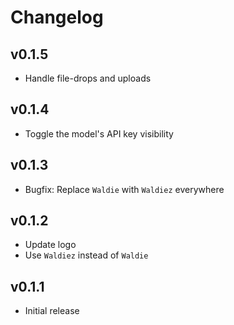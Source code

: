 # Changelog

## v0.1.5

- Handle file-drops and uploads

## v0.1.4

- Toggle the model's API key visibility

## v0.1.3

- Bugfix: Replace `Waldie` with `Waldiez` everywhere

## v0.1.2

- Update logo
- Use `Waldiez` instead of `Waldie`

## v0.1.1

- Initial release
